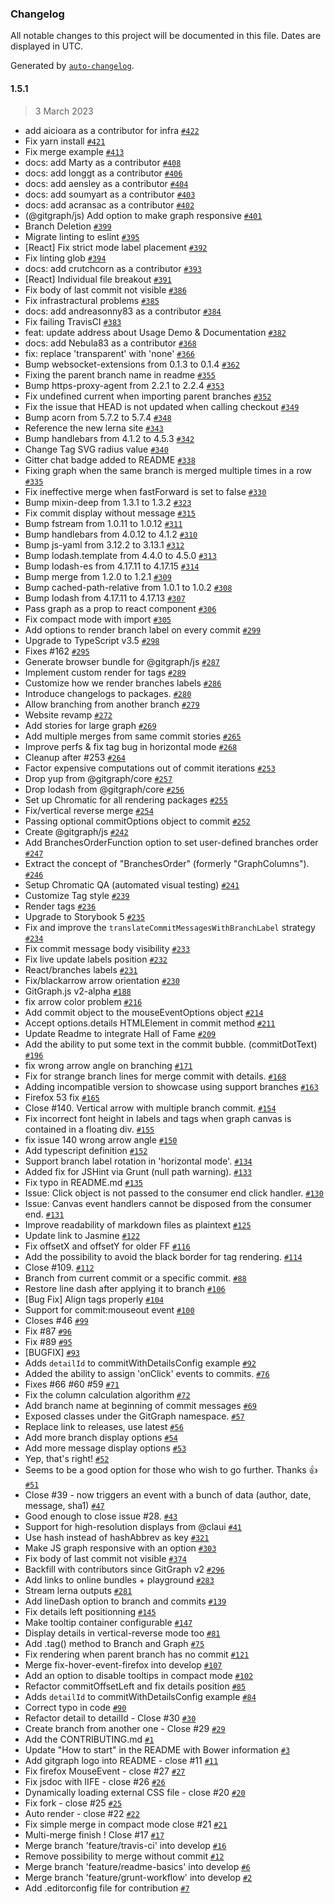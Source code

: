 ### Changelog

All notable changes to this project will be documented in this file. Dates are displayed in UTC.

Generated by [`auto-changelog`](https://github.com/CookPete/auto-changelog).

#### 1.5.1

> 3 March 2023

- add aicioara as a contributor for infra [`#422`](https://github.com/dolthub/gitgraph.js/pull/422)
- Fix yarn install [`#421`](https://github.com/dolthub/gitgraph.js/pull/421)
- Fix merge example [`#413`](https://github.com/dolthub/gitgraph.js/pull/413)
- docs: add Marty as a contributor [`#408`](https://github.com/dolthub/gitgraph.js/pull/408)
- docs: add longgt as a contributor [`#406`](https://github.com/dolthub/gitgraph.js/pull/406)
- docs: add aensley as a contributor [`#404`](https://github.com/dolthub/gitgraph.js/pull/404)
- docs: add soumyart as a contributor [`#403`](https://github.com/dolthub/gitgraph.js/pull/403)
- docs: add acransac as a contributor [`#402`](https://github.com/dolthub/gitgraph.js/pull/402)
- (@gitgraph/js) Add option to make graph responsive [`#401`](https://github.com/dolthub/gitgraph.js/pull/401)
- Branch Deletion [`#399`](https://github.com/dolthub/gitgraph.js/pull/399)
- Migrate linting to eslint [`#395`](https://github.com/dolthub/gitgraph.js/pull/395)
- [React] Fix strict mode label placement [`#392`](https://github.com/dolthub/gitgraph.js/pull/392)
- Fix linting glob [`#394`](https://github.com/dolthub/gitgraph.js/pull/394)
- docs: add crutchcorn as a contributor [`#393`](https://github.com/dolthub/gitgraph.js/pull/393)
- [React] Individual file breakout [`#391`](https://github.com/dolthub/gitgraph.js/pull/391)
- Fix body of last commit not visible [`#386`](https://github.com/dolthub/gitgraph.js/pull/386)
- Fix infrastractural problems [`#385`](https://github.com/dolthub/gitgraph.js/pull/385)
- docs: add andreasonny83 as a contributor [`#384`](https://github.com/dolthub/gitgraph.js/pull/384)
- Fix failing TravisCI [`#383`](https://github.com/dolthub/gitgraph.js/pull/383)
- feat: update address about Usage Demo & Documentation [`#382`](https://github.com/dolthub/gitgraph.js/pull/382)
- docs: add Nebula83 as a contributor [`#368`](https://github.com/dolthub/gitgraph.js/pull/368)
- fix: replace 'transparent' with 'none' [`#366`](https://github.com/dolthub/gitgraph.js/pull/366)
- Bump websocket-extensions from 0.1.3 to 0.1.4 [`#362`](https://github.com/dolthub/gitgraph.js/pull/362)
- Fixing the parent branch name in readme [`#355`](https://github.com/dolthub/gitgraph.js/pull/355)
- Bump https-proxy-agent from 2.2.1 to 2.2.4 [`#353`](https://github.com/dolthub/gitgraph.js/pull/353)
- Fix undefined current when importing parent branches [`#352`](https://github.com/dolthub/gitgraph.js/pull/352)
- Fix the issue that HEAD is not updated when calling checkout [`#349`](https://github.com/dolthub/gitgraph.js/pull/349)
- Bump acorn from 5.7.2 to 5.7.4 [`#348`](https://github.com/dolthub/gitgraph.js/pull/348)
- Reference the new lerna site [`#343`](https://github.com/dolthub/gitgraph.js/pull/343)
- Bump handlebars from 4.1.2 to 4.5.3 [`#342`](https://github.com/dolthub/gitgraph.js/pull/342)
- Change Tag SVG radius value [`#340`](https://github.com/dolthub/gitgraph.js/pull/340)
- Gitter chat badge added to README [`#338`](https://github.com/dolthub/gitgraph.js/pull/338)
- Fixing graph when the same branch is merged multiple times in a row [`#335`](https://github.com/dolthub/gitgraph.js/pull/335)
- Fix ineffective merge when fastForward is set to false [`#330`](https://github.com/dolthub/gitgraph.js/pull/330)
- Bump mixin-deep from 1.3.1 to 1.3.2 [`#323`](https://github.com/dolthub/gitgraph.js/pull/323)
- Fix commit display without message [`#315`](https://github.com/dolthub/gitgraph.js/pull/315)
- Bump fstream from 1.0.11 to 1.0.12 [`#311`](https://github.com/dolthub/gitgraph.js/pull/311)
- Bump handlebars from 4.0.12 to 4.1.2 [`#310`](https://github.com/dolthub/gitgraph.js/pull/310)
- Bump js-yaml from 3.12.2 to 3.13.1 [`#312`](https://github.com/dolthub/gitgraph.js/pull/312)
- Bump lodash.template from 4.4.0 to 4.5.0 [`#313`](https://github.com/dolthub/gitgraph.js/pull/313)
- Bump lodash-es from 4.17.11 to 4.17.15 [`#314`](https://github.com/dolthub/gitgraph.js/pull/314)
- Bump merge from 1.2.0 to 1.2.1 [`#309`](https://github.com/dolthub/gitgraph.js/pull/309)
- Bump cached-path-relative from 1.0.1 to 1.0.2 [`#308`](https://github.com/dolthub/gitgraph.js/pull/308)
- Bump lodash from 4.17.11 to 4.17.13 [`#307`](https://github.com/dolthub/gitgraph.js/pull/307)
- Pass graph as a prop to react component [`#306`](https://github.com/dolthub/gitgraph.js/pull/306)
- Fix compact mode with import [`#305`](https://github.com/dolthub/gitgraph.js/pull/305)
- Add options to render branch label on every commit [`#299`](https://github.com/dolthub/gitgraph.js/pull/299)
- Upgrade to TypeScript v3.5 [`#298`](https://github.com/dolthub/gitgraph.js/pull/298)
- Fixes #162 [`#295`](https://github.com/dolthub/gitgraph.js/pull/295)
- Generate browser bundle for @gitgraph/js [`#287`](https://github.com/dolthub/gitgraph.js/pull/287)
- Implement custom render for tags [`#289`](https://github.com/dolthub/gitgraph.js/pull/289)
- Customize how we render branches labels [`#286`](https://github.com/dolthub/gitgraph.js/pull/286)
- Introduce changelogs to packages. [`#280`](https://github.com/dolthub/gitgraph.js/pull/280)
- Allow branching from another branch [`#279`](https://github.com/dolthub/gitgraph.js/pull/279)
- Website revamp [`#272`](https://github.com/dolthub/gitgraph.js/pull/272)
- Add stories for large graph [`#269`](https://github.com/dolthub/gitgraph.js/pull/269)
- Add multiple merges from same commit stories [`#265`](https://github.com/dolthub/gitgraph.js/pull/265)
- Improve perfs & fix tag bug in horizontal mode [`#268`](https://github.com/dolthub/gitgraph.js/pull/268)
- Cleanup after #253 [`#264`](https://github.com/dolthub/gitgraph.js/pull/264)
- Factor expensive computations out of commit iterations [`#253`](https://github.com/dolthub/gitgraph.js/pull/253)
- Drop yup from @gitgraph/core [`#257`](https://github.com/dolthub/gitgraph.js/pull/257)
- Drop lodash from @gitgraph/core [`#256`](https://github.com/dolthub/gitgraph.js/pull/256)
- Set up Chromatic for all rendering packages [`#255`](https://github.com/dolthub/gitgraph.js/pull/255)
- Fix/vertical reverse merge [`#254`](https://github.com/dolthub/gitgraph.js/pull/254)
- Passing optional commitOptions object to commit [`#252`](https://github.com/dolthub/gitgraph.js/pull/252)
- Create @gitgraph/js [`#242`](https://github.com/dolthub/gitgraph.js/pull/242)
- Add BranchesOrderFunction option to set user-defined branches order [`#247`](https://github.com/dolthub/gitgraph.js/pull/247)
- Extract the concept of "BranchesOrder" (formerly "GraphColumns"). [`#246`](https://github.com/dolthub/gitgraph.js/pull/246)
- Setup Chromatic QA (automated visual testing) [`#241`](https://github.com/dolthub/gitgraph.js/pull/241)
- Customize Tag style [`#239`](https://github.com/dolthub/gitgraph.js/pull/239)
- Render tags [`#236`](https://github.com/dolthub/gitgraph.js/pull/236)
- Upgrade to Storybook 5 [`#235`](https://github.com/dolthub/gitgraph.js/pull/235)
- Fix and improve the `translateCommitMessagesWithBranchLabel` strategy [`#234`](https://github.com/dolthub/gitgraph.js/pull/234)
- Fix commit message body visibility [`#233`](https://github.com/dolthub/gitgraph.js/pull/233)
- Fix live update labels position [`#232`](https://github.com/dolthub/gitgraph.js/pull/232)
- React/branches labels [`#231`](https://github.com/dolthub/gitgraph.js/pull/231)
- Fix/blackarrow arrow orientation [`#230`](https://github.com/dolthub/gitgraph.js/pull/230)
- GitGraph.js v2-alpha [`#188`](https://github.com/dolthub/gitgraph.js/pull/188)
- fix arrow color problem [`#216`](https://github.com/dolthub/gitgraph.js/pull/216)
- Add commit object to the mouseEventOptions object [`#214`](https://github.com/dolthub/gitgraph.js/pull/214)
- Accept options.details HTMLElement in commit method [`#211`](https://github.com/dolthub/gitgraph.js/pull/211)
- Update Readme to integrate Hall of Fame [`#209`](https://github.com/dolthub/gitgraph.js/pull/209)
- Add the ability to put some text in the commit bubble. (commitDotText) [`#196`](https://github.com/dolthub/gitgraph.js/pull/196)
- fix wrong arrow angle on branching [`#171`](https://github.com/dolthub/gitgraph.js/pull/171)
- Fix for strange branch lines for merge commit with details. [`#168`](https://github.com/dolthub/gitgraph.js/pull/168)
- Adding incompatible version to showcase using support branches [`#163`](https://github.com/dolthub/gitgraph.js/pull/163)
- Firefox 53 fix [`#165`](https://github.com/dolthub/gitgraph.js/pull/165)
- Close #140. Vertical arrow with multiple branch commit. [`#154`](https://github.com/dolthub/gitgraph.js/pull/154)
- Fix incorrect font height in labels and tags when graph canvas is contained in a floating div. [`#155`](https://github.com/dolthub/gitgraph.js/pull/155)
- fix issue 140 wrong arrow angle [`#150`](https://github.com/dolthub/gitgraph.js/pull/150)
- Add typescript definition [`#152`](https://github.com/dolthub/gitgraph.js/pull/152)
- Support branch label rotation in 'horizontal mode'. [`#134`](https://github.com/dolthub/gitgraph.js/pull/134)
- Added fix for JSHint via Grunt (null path warning). [`#133`](https://github.com/dolthub/gitgraph.js/pull/133)
- Fix typo in README.md [`#135`](https://github.com/dolthub/gitgraph.js/pull/135)
- Issue: Click object is not passed to the consumer end click handler. [`#130`](https://github.com/dolthub/gitgraph.js/pull/130)
- Issue: Canvas event handlers cannot be disposed from the consumer end. [`#131`](https://github.com/dolthub/gitgraph.js/pull/131)
- Improve readability of markdown files as plaintext [`#125`](https://github.com/dolthub/gitgraph.js/pull/125)
- Update link to Jasmine [`#122`](https://github.com/dolthub/gitgraph.js/pull/122)
- Fix offsetX and offsetY for older FF [`#116`](https://github.com/dolthub/gitgraph.js/pull/116)
- Add the possibility to avoid the black border for tag rendering. [`#114`](https://github.com/dolthub/gitgraph.js/pull/114)
- Close #109. [`#112`](https://github.com/dolthub/gitgraph.js/pull/112)
- Branch from current commit or a specific commit. [`#88`](https://github.com/dolthub/gitgraph.js/pull/88)
- Restore line dash after applying it to branch [`#106`](https://github.com/dolthub/gitgraph.js/pull/106)
- [Bug Fix] Align tags properly [`#104`](https://github.com/dolthub/gitgraph.js/pull/104)
- Support for commit:mouseout event [`#100`](https://github.com/dolthub/gitgraph.js/pull/100)
- Closes #46 [`#99`](https://github.com/dolthub/gitgraph.js/pull/99)
- Fix #87 [`#96`](https://github.com/dolthub/gitgraph.js/pull/96)
- Fix #89 [`#95`](https://github.com/dolthub/gitgraph.js/pull/95)
- [BUGFIX] [`#93`](https://github.com/dolthub/gitgraph.js/pull/93)
- Adds `detailId` to commitWithDetailsConfig example [`#92`](https://github.com/dolthub/gitgraph.js/pull/92)
- Added the ability to assign 'onClick' events to commits. [`#76`](https://github.com/dolthub/gitgraph.js/pull/76)
- Fixes #66 #60 #59 [`#71`](https://github.com/dolthub/gitgraph.js/pull/71)
- Fix the column calculation algorithm [`#72`](https://github.com/dolthub/gitgraph.js/pull/72)
- Add branch name at beginning of commit messages [`#69`](https://github.com/dolthub/gitgraph.js/pull/69)
- Exposed classes under the GitGraph namespace. [`#57`](https://github.com/dolthub/gitgraph.js/pull/57)
- Replace link to releases, use latest [`#56`](https://github.com/dolthub/gitgraph.js/pull/56)
- Add more branch display options [`#54`](https://github.com/dolthub/gitgraph.js/pull/54)
- Add more message display options [`#53`](https://github.com/dolthub/gitgraph.js/pull/53)
- Yep, that's right! [`#52`](https://github.com/dolthub/gitgraph.js/pull/52)
- Seems to be a good option for those who wish to go further. Thanks :+1: [`#51`](https://github.com/dolthub/gitgraph.js/pull/51)
- Close #39 - now triggers an event with a bunch of data (author, date, message, sha1) [`#47`](https://github.com/dolthub/gitgraph.js/pull/47)
- Good enough to close issue #28. [`#43`](https://github.com/dolthub/gitgraph.js/pull/43)
- Support for high-resolution displays from @claui [`#41`](https://github.com/dolthub/gitgraph.js/pull/41)
- Use hash instead of hashAbbrev as key [`#321`](https://github.com/dolthub/gitgraph.js/issues/321)
- Make JS graph responsive with an option [`#303`](https://github.com/dolthub/gitgraph.js/issues/303)
- Fix body of last commit not visible [`#374`](https://github.com/dolthub/gitgraph.js/issues/374)
- Backfill with contributors since GitGraph v2 [`#296`](https://github.com/dolthub/gitgraph.js/issues/296)
- Add links to online bundles + playground [`#283`](https://github.com/dolthub/gitgraph.js/issues/283)
- Stream lerna outputs [`#281`](https://github.com/dolthub/gitgraph.js/issues/281)
- Add lineDash option to branch and commits [`#139`](https://github.com/dolthub/gitgraph.js/issues/139)
- Fix details left positionning [`#145`](https://github.com/dolthub/gitgraph.js/issues/145)
- Make tooltip container configurable [`#147`](https://github.com/dolthub/gitgraph.js/issues/147)
- Display details in vertical-reverse mode too [`#81`](https://github.com/dolthub/gitgraph.js/issues/81)
- Add .tag() method to Branch and Graph [`#75`](https://github.com/dolthub/gitgraph.js/issues/75)
- Fix rendering when parent branch has no commit [`#121`](https://github.com/dolthub/gitgraph.js/issues/121)
- Merge fix-hover-event-firefox into develop [`#107`](https://github.com/dolthub/gitgraph.js/issues/107)
- Add an option to disable tooltips in compact mode [`#102`](https://github.com/dolthub/gitgraph.js/issues/102)
- Refactor commitOffsetLeft and fix details position [`#85`](https://github.com/dolthub/gitgraph.js/issues/85)
- Adds `detailId` to commitWithDetailsConfig example [`#84`](https://github.com/dolthub/gitgraph.js/issues/84)
- Correct typo in code [`#90`](https://github.com/dolthub/gitgraph.js/issues/90)
- Refactor detail to detailId - Close #30 [`#30`](https://github.com/dolthub/gitgraph.js/issues/30)
- Create branch from another one - Close #29 [`#29`](https://github.com/dolthub/gitgraph.js/issues/29)
- Add the CONTRIBUTING.md [`#1`](https://github.com/dolthub/gitgraph.js/issues/1)
- Update "How to start" in the README with Bower information [`#3`](https://github.com/dolthub/gitgraph.js/issues/3)
- Add gitgraph logo into README - close #11 [`#11`](https://github.com/dolthub/gitgraph.js/issues/11)
- Fix firefox MouseEvent - close #27 [`#27`](https://github.com/dolthub/gitgraph.js/issues/27)
- Fix jsdoc with IIFE - close #26 [`#26`](https://github.com/dolthub/gitgraph.js/issues/26)
- Dynamically loading external CSS file - close #20 [`#20`](https://github.com/dolthub/gitgraph.js/issues/20)
- Fix fork - close #25 [`#25`](https://github.com/dolthub/gitgraph.js/issues/25)
- Auto render - close #22 [`#22`](https://github.com/dolthub/gitgraph.js/issues/22)
- Fix simple merge in compact mode close #21 [`#21`](https://github.com/dolthub/gitgraph.js/issues/21)
- Multi-merge finish ! Close #17 [`#17`](https://github.com/dolthub/gitgraph.js/issues/17)
- Merge branch 'feature/travis-ci' into develop [`#16`](https://github.com/dolthub/gitgraph.js/issues/16)
- Remove possibility to merge without commit [`#12`](https://github.com/dolthub/gitgraph.js/issues/12)
- Merge branch 'feature/readme-basics' into develop [`#6`](https://github.com/dolthub/gitgraph.js/issues/6)
- Merge branch 'feature/grunt-workflow' into develop [`#2`](https://github.com/dolthub/gitgraph.js/issues/2)
- Add .editorconfig file for contribution [`#7`](https://github.com/dolthub/gitgraph.js/issues/7)
